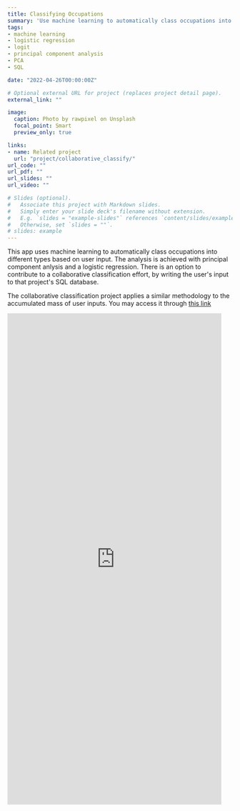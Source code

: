 ```yaml
---
title: Classifying Occupations
summary: 'Use machine learning to automatically class occupations into different types based on user input.'
tags: 
- machine learning
- logistic regression
- logit
- principal component analysis
- PCA
- SQL

date: "2022-04-26T00:00:00Z"

# Optional external URL for project (replaces project detail page).
external_link: ""

image:
  caption: Photo by rawpixel on Unsplash
  focal_point: Smart
  preview_only: true

links:
- name: Related project
  url: "project/collaborative_classify/"
url_code: ""
url_pdf: ""
url_slides: ""
url_video: ""

# Slides (optional).
#   Associate this project with Markdown slides.
#   Simply enter your slide deck's filename without extension.
#   E.g. `slides = "example-slides"` references `content/slides/example-slides.md`.
#   Otherwise, set `slides = ""`.
# slides: example
---
```


This app uses machine learning to automatically class occupations into different types based on user input. The analysis is achieved with principal component anlysis and a logistic regression. There is an option to contribute to a collaborative classification effort, by writing the user's input to that project's SQL database.

The collaborative classification project applies a similar methodology to the accumulated mass of user inputs. You may access it through [this link](../../project/collaborative_classify/ "related project")

<iframe height="1100" width="95%" frameborder="no" src="https://share.streamlit.io/mdelventhal/telecommute_viz/main/telecommute_viz.py"> </iframe>

